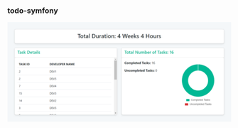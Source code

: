 ### todo-symfony
 
<img width="700" src="https://github.com/yusufaktan/todo-symfony/blob/main/index.png">
